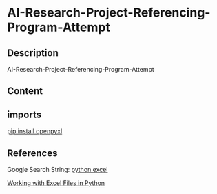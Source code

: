 # AI-Research-Project-Referencing-Program-Attempt

## Description

AI-Research-Project-Referencing-Program-Attempt

## Content



## imports

[pip install openpyxl](https://pypi.org/project/openpyxl/)

## References

Google Search String: [python excel](https://www.google.com/search?q=python+excel&rlz=1C1YTUH_enIE1084IE1084&oq=python+excel&gs_lcrp=EgZjaHJvbWUyCQgAEEUYORiABDIHCAEQABiABDIHCAIQABiABDIHCAMQABiABDIHCAQQABiABDIHCAUQABiABDIHCAYQABiABDIGCAcQRRhB0gEINDM5OGowajeoAgCwAgA&sourceid=chrome&ie=UTF-8)

[Working with Excel Files in Python](https://www.python-excel.org/)
